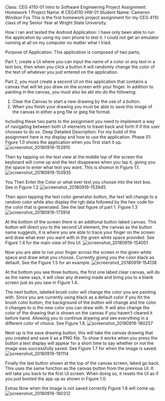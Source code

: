 Class: CEG 4110-01 Intro to Software Engineering
Project Assignment: Homework 1
Project Name: # CEG4110-HW-01
Student Name: Cameron Windsor Fox
This is the first homework project assignment for my CEG 4110 class of my Senior Year at Wright State University.

How I ran and tested the Android Application: I have only been able to run the application by using my own phone to test it. I could not get an emulator running at all on my computer no matter what I tried. 

Purpose of Application:
This application is composed of two parts; 

Part 1, create a UI where you can input the name of a color or any text in a text box, then when you click a button it will randomly change the color of the text of whatever you just entered on the application.

Part 2, you must create a second UI on this application that contains a canvas that will let you draw on the screen with your finger. In addition to painting in the canvas, you must also be abl eto do the following:
1. Clear the Canvas to start a new drawing by the use of a button.
2. When you finish your drawing you must be able to save this image of the canvas in either a png file or jpeg file format. 

Including these two parts to the assignment you need to implement a way of navigating between both UI elements to travel back and forth if if the user chooses to do so. 
Deep Detailed Description:
For my build of the assignment here is my display and how to use the application.
Phase 01:
Figure 1.0 shows the application when you first start it up.
![screenshot_20180919-153915](https://user-images.githubusercontent.com/33787330/45783321-4f469f00-bc1a-11e8-8ed2-40d7c8b67d96.png)

Then by tapping on the text view at the middle top of the screen the keyboard will come up and the text disapeares when you tap it, giving you the space to enter what text you want. This is showsn in Figure 1.1.
![screenshot_20180919-153935](https://user-images.githubusercontent.com/33787330/45783699-620da380-bc1b-11e8-9c44-47f48954af7b.png)

You Then Enter the Color or what ever text you choose into the text box. See in Figure 1.2
![screenshot_20180919-153945](https://user-images.githubusercontent.com/33787330/45783526-dbf15d00-bc1a-11e8-9b2a-93db327335a9.png)

Then apon tapping the text color generator button, the text will change to a random color while also display the rgb data followed by the hex code for the color that is generated. See the last figure of part 1. Figure 1.3
![screenshot_20180919-173914](https://user-images.githubusercontent.com/33787330/45783645-312d6e80-bc1b-11e8-881e-687790b25e43.png)

At the bottom of the screen there is an additonal button labed canvas. This button will direct you to the second UI element, the canvas as the button name suggests, it is where you are able to trace your finger on the screen and draw what ever you want with in the given white space provided. See Figure 1.4 for the main view of this UI.
![screenshot_20180919-154051](https://user-images.githubusercontent.com/33787330/45783904-faa42380-bc1b-11e8-88b4-a7f3f294b2c2.png)

Now you are able to run your finger across the screen in the given white space and draw what you choose. Currently giving you the color black as default. See the Figure 1.5 for an example.
![screenshot_20180919-154138](https://user-images.githubusercontent.com/33787330/45784058-64bcc880-bc1c-11e8-9dda-0388d64a7ec7.png)

At the bottom you see three buttons, the first one labed clear canvas, will do as the name says, it will clear any drawing made and bring you to a blank screen just as you saw in Figure 1.4.

The next button, labeled brush color will change the color you are painting with. Since you are currently using black as a default color if you hit the brush color button, the background of the button will change and the color it changes to is the new color you can draw with. It will also change the color of the drawing that is shown on the canvas if you haven't cleared it before hand. Allowing you to continue drawing and see everything in a different color of choice. See Figure 1.6.
![screenshot_20180919-180257](https://user-images.githubusercontent.com/33787330/45786986-d51d1700-bc27-11e8-87a8-2f0b9d6326dc.png)

Next up is the save drawing button, this will take the canvas drawing that you created and save it as a PNG file. To show it works when you press the button a text display will appear for a short time to say whether or not the image was successfully saved. See Figure 1.7 for when the image is saved.
![screenshot_20180919-191114](https://user-images.githubusercontent.com/33787330/45786773-edd8fd00-bc26-11e8-890f-301e33d98cda.png)

Finally the last button shown at the top of the canvas screen, labed go back. This uses the same function as the canvas button from the previous UI. It will take you back to the first UI screen. When doing so, it resets the UI as if you just booted the app up as shown in Figure 1.0.

Extras
Now when the Image is not saved correctly Figure 1.8 will come up.
![screenshot_20180919-180312](https://user-images.githubusercontent.com/33787330/45787048-1f05fd00-bc28-11e8-940b-2efeaecc5e72.png)
